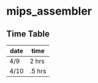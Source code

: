 # mips_assembler
 
## Time Table

| date | time   |
| ---- | ------ |
| 4/9  | 2 hrs  |
| 4/10 | .5 hrs |
